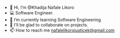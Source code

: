- 👋 Hi, I’m @Khadija Nafale Likoro
- 💻 Software Engineer. 
- 🌱 I’m currently learning Software Engineering 
- 💞️ I'll be glad to collaborate on projects.
- 📫 How to reach me nafalelikorojusticek@gmail.com
 

<!---
Khadijanafalelikoro/Khadijanafalelikoro is a ✨ special ✨ repository because its `README.md` (this file) appears on your GitHub profile.
You can click the Preview link to take a look at your changes.
--->
